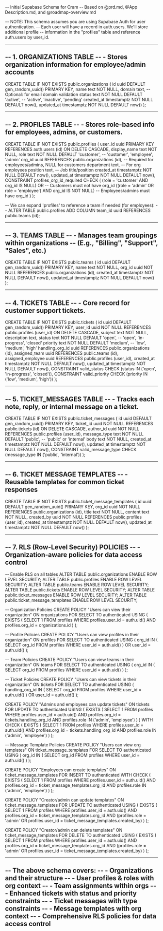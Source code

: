 -- Initial Supabase Schema for Cram
-- Based on @prd.md, @App Description.md, and @roadmap-overview.md

-- NOTE: This schema assumes you are using Supabase Auth for user authentication.
-- Each user will have a record in auth.users. We'll store additional profile
-- information in the "profiles" table and reference auth.users by user_id.

------------------------------------------------------------------------
-- 1. ORGANIZATIONS TABLE
--    - Stores organization information for employee/admin accounts
------------------------------------------------------------------------
CREATE TABLE IF NOT EXISTS public.organizations (
  id uuid DEFAULT gen_random_uuid() PRIMARY KEY,
  name text NOT NULL,
  domain text,  -- Optional: for email domain validation
  status text NOT NULL DEFAULT 'active',  -- 'active', 'inactive', 'pending'
  created_at timestamptz NOT NULL DEFAULT now(),
  updated_at timestamptz NOT NULL DEFAULT now()
);

------------------------------------------------------------------------
-- 2. PROFILES TABLE
--    - Stores role-based info for employees, admins, or customers.
------------------------------------------------------------------------
CREATE TABLE IF NOT EXISTS public.profiles (
  user_id uuid PRIMARY KEY REFERENCES auth.users (id) ON DELETE CASCADE,
  display_name text NOT NULL,
  role text NOT NULL DEFAULT 'customer', -- 'customer', 'employee', 'admin'
  org_id uuid REFERENCES public.organizations (id), -- Required for employees/admins, NULL for customers
  department text, -- For org employees
  position text,  -- Job title/position
  created_at timestamptz NOT NULL DEFAULT now(),
  updated_at timestamptz NOT NULL DEFAULT now(),
  CONSTRAINT profiles_org_id_required CHECK (
    (role = 'customer' AND org_id IS NULL) OR  -- Customers must not have org_id
    ((role = 'admin' OR role = 'employee') AND org_id IS NOT NULL)  -- Employees/admins must have org_id
  )
);

-- We can expand 'profiles' to reference a team if needed (for employees):
-- ALTER TABLE public.profiles ADD COLUMN team_id uuid REFERENCES public.teams (id);

------------------------------------------------------------------------
-- 3. TEAMS TABLE
--    - Manages team groupings within organizations
--      (E.g., "Billing", "Support", "Sales", etc.)
------------------------------------------------------------------------
CREATE TABLE IF NOT EXISTS public.teams (
  id uuid DEFAULT gen_random_uuid() PRIMARY KEY,
  name text NOT NULL,
  org_id uuid NOT NULL REFERENCES public.organizations (id),
  created_at timestamptz NOT NULL DEFAULT now(),
  updated_at timestamptz NOT NULL DEFAULT now()
);

------------------------------------------------------------------------
-- 4. TICKETS TABLE
--    - Core record for customer support tickets.
------------------------------------------------------------------------
CREATE TABLE IF NOT EXISTS public.tickets (
  id uuid DEFAULT gen_random_uuid() PRIMARY KEY,
  user_id uuid NOT NULL REFERENCES public.profiles (user_id) ON DELETE CASCADE,
  subject text NOT NULL,
  description text,
  status text NOT NULL DEFAULT 'open',   -- 'open', 'in-progress', 'closed'
  priority text NOT NULL DEFAULT 'medium',  -- 'low', 'medium', 'high'
  handling_org_id uuid REFERENCES public.organizations (id),
  assigned_team uuid REFERENCES public.teams (id),
  assigned_employee uuid REFERENCES public.profiles (user_id),
  created_at timestamptz NOT NULL DEFAULT now(),
  updated_at timestamptz NOT NULL DEFAULT now(),
  CONSTRAINT valid_status CHECK (status IN ('open', 'in-progress', 'closed')),
  CONSTRAINT valid_priority CHECK (priority IN ('low', 'medium', 'high'))
);

------------------------------------------------------------------------
-- 5. TICKET_MESSAGES TABLE
--    - Tracks each note, reply, or internal message on a ticket.
------------------------------------------------------------------------
CREATE TABLE IF NOT EXISTS public.ticket_messages (
  id uuid DEFAULT gen_random_uuid() PRIMARY KEY,
  ticket_id uuid NOT NULL REFERENCES public.tickets (id) ON DELETE CASCADE,
  author_id uuid NOT NULL REFERENCES public.profiles (user_id),
  message_type text NOT NULL DEFAULT 'public',  -- 'public' or 'internal'
  body text NOT NULL,
  created_at timestamptz NOT NULL DEFAULT now(),
  updated_at timestamptz NOT NULL DEFAULT now(),
  CONSTRAINT valid_message_type CHECK (message_type IN ('public', 'internal'))
);

------------------------------------------------------------------------
-- 6. TICKET MESSAGE TEMPLATES
--    - Reusable templates for common ticket responses
------------------------------------------------------------------------
CREATE TABLE IF NOT EXISTS public.ticket_message_templates (
  id uuid DEFAULT gen_random_uuid() PRIMARY KEY,
  org_id uuid NOT NULL REFERENCES public.organizations (id),
  title text NOT NULL,
  content text NOT NULL,
  created_by uuid NOT NULL REFERENCES public.profiles (user_id),
  created_at timestamptz NOT NULL DEFAULT now(),
  updated_at timestamptz NOT NULL DEFAULT now()
);

------------------------------------------------------------------------
-- 7. RLS (Row-Level Security) POLICIES
--    - Organization-aware policies for data access control
------------------------------------------------------------------------

-- Enable RLS on all tables
ALTER TABLE public.organizations ENABLE ROW LEVEL SECURITY;
ALTER TABLE public.profiles ENABLE ROW LEVEL SECURITY;
ALTER TABLE public.teams ENABLE ROW LEVEL SECURITY;
ALTER TABLE public.tickets ENABLE ROW LEVEL SECURITY;
ALTER TABLE public.ticket_messages ENABLE ROW LEVEL SECURITY;
ALTER TABLE public.ticket_message_templates ENABLE ROW LEVEL SECURITY;

-- Organization Policies
CREATE POLICY "Users can view their organization"
  ON organizations FOR SELECT
  TO authenticated
  USING (
    EXISTS (
      SELECT 1 FROM profiles
      WHERE profiles.user_id = auth.uid()
      AND profiles.org_id = organizations.id
    )
  );

-- Profile Policies
CREATE POLICY "Users can view profiles in their organization"
  ON profiles FOR SELECT
  TO authenticated
  USING (
    org_id IN (
      SELECT org_id FROM profiles WHERE user_id = auth.uid()
    ) OR user_id = auth.uid()
  );

-- Team Policies
CREATE POLICY "Users can view teams in their organization"
  ON teams FOR SELECT
  TO authenticated
  USING (
    org_id IN (
      SELECT org_id FROM profiles WHERE user_id = auth.uid()
    )
  );

-- Ticket Policies
CREATE POLICY "Users can view tickets in their organization"
  ON tickets FOR SELECT
  TO authenticated
  USING (
    handling_org_id IN (
      SELECT org_id FROM profiles WHERE user_id = auth.uid()
    ) OR user_id = auth.uid()
  );

CREATE POLICY "Admins and employees can update tickets"
  ON tickets FOR UPDATE
  TO authenticated
  USING (
    EXISTS (
      SELECT 1 FROM profiles
      WHERE profiles.user_id = auth.uid()
      AND profiles.org_id = tickets.handling_org_id
      AND profiles.role IN ('admin', 'employee')
    )
  )
  WITH CHECK (
    EXISTS (
      SELECT 1 FROM profiles
      WHERE profiles.user_id = auth.uid()
      AND profiles.org_id = tickets.handling_org_id
      AND profiles.role IN ('admin', 'employee')
    )
  );

-- Message Template Policies
CREATE POLICY "Users can view org templates"
  ON ticket_message_templates FOR SELECT
  TO authenticated
  USING (
    org_id IN (
      SELECT org_id FROM profiles WHERE user_id = auth.uid()
    )
  );

CREATE POLICY "Employees can create templates"
  ON ticket_message_templates FOR INSERT
  TO authenticated
  WITH CHECK (
    EXISTS (
      SELECT 1 FROM profiles
      WHERE profiles.user_id = auth.uid()
      AND profiles.org_id = ticket_message_templates.org_id
      AND profiles.role IN ('admin', 'employee')
    )
  );

CREATE POLICY "Creator/admin can update templates"
  ON ticket_message_templates FOR UPDATE
  TO authenticated
  USING (
    EXISTS (
      SELECT 1 FROM profiles
      WHERE profiles.user_id = auth.uid()
      AND profiles.org_id = ticket_message_templates.org_id
      AND (profiles.role = 'admin' OR profiles.user_id = ticket_message_templates.created_by)
    )
  );

CREATE POLICY "Creator/admin can delete templates"
  ON ticket_message_templates FOR DELETE
  TO authenticated
  USING (
    EXISTS (
      SELECT 1 FROM profiles
      WHERE profiles.user_id = auth.uid()
      AND profiles.org_id = ticket_message_templates.org_id
      AND (profiles.role = 'admin' OR profiles.user_id = ticket_message_templates.created_by)
    )
  );

------------------------------------------------------------------------
-- The above schema covers:
--   - Organizations and their structure
--   - User profiles & roles with org context
--   - Team assignments within orgs
--   - Enhanced tickets with status and priority constraints
--   - Ticket messages with type constraints
--   - Message templates with org context
--   - Comprehensive RLS policies for data access control
------------------------------------------------------------------------
